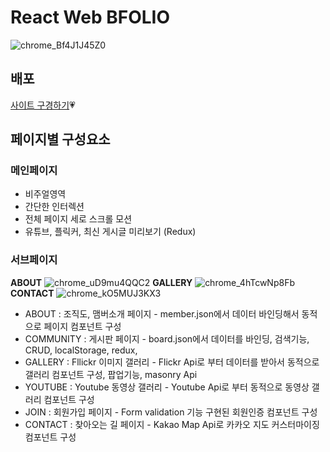 # React Web BFOLIO
![chrome_Bf4J1J45Z0](https://user-images.githubusercontent.com/70184893/184495572-f77e7539-0af2-4dfc-b365-5202968705d6.png)

## 배포
[사이트 구경하기](https://rara-record.github.io/react-web/#/)💗

## 페이지별 구성요소
### 메인페이지

- 비주얼영역 
- 간단한 인터렉션
- 전체 페이지 세로 스크롤 모션
- 유튜브, 플릭커, 최신 게시글 미리보기 (Redux)


### 서브페이지
**ABOUT**
![chrome_uD9mu4QQC2](https://user-images.githubusercontent.com/70184893/184496141-5caa3137-f167-456e-b122-ea5e77c2de8a.png)
**GALLERY**
![chrome_4hTcwNp8Fb](https://user-images.githubusercontent.com/70184893/184495823-817b382e-3b9e-46e5-afa2-684333bea9cf.gif)
**CONTACT**
![chrome_kO5MUJ3KX3](https://user-images.githubusercontent.com/70184893/184496105-a9895634-cb18-419e-afd3-498597476d65.gif)

- ABOUT : 조직도, 맴버소개 페이지 - member.json에서 데이터 바인딩해서 동적으로 페이지 컴포넌트 구성
- COMMUNITY : 게시판 페이지 - board.json에서 데이터를 바인딩, 검색기능, CRUD, localStorage, redux, 
- GALLERY :  Fllickr 이미지 갤러리 - Flickr Api로 부터 데이터를 받아서 동적으로 갤러리 컴포넌트 구성, 팝업기능, masonry Api
- YOUTUBE :  Youtube 동영상 갤러리 - Youtube Api로 부터 동적으로 동영상 갤러리 컴포넌트 구성
- JOIN : 회원가입 페이지 - Form validation 기능 구현된 회원인증 컴포넌트 구성
- CONTACT : 찾아오는 길 페이지 - Kakao Map Api로 카카오 지도 커스터마이징 컴포넌트 구성

